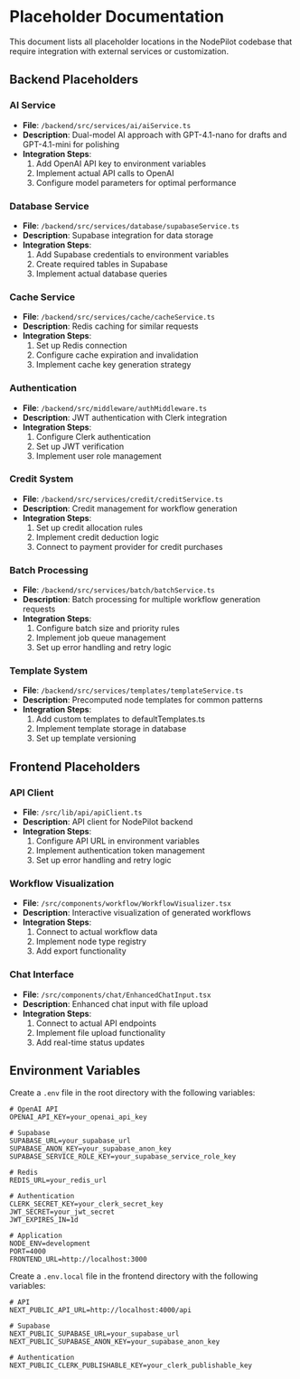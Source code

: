 # Placeholder Documentation

This document lists all placeholder locations in the NodePilot codebase that require integration with external services or customization.

## Backend Placeholders

### AI Service
- **File**: `/backend/src/services/ai/aiService.ts`
- **Description**: Dual-model AI approach with GPT-4.1-nano for drafts and GPT-4.1-mini for polishing
- **Integration Steps**:
  1. Add OpenAI API key to environment variables
  2. Implement actual API calls to OpenAI
  3. Configure model parameters for optimal performance

### Database Service
- **File**: `/backend/src/services/database/supabaseService.ts`
- **Description**: Supabase integration for data storage
- **Integration Steps**:
  1. Add Supabase credentials to environment variables
  2. Create required tables in Supabase
  3. Implement actual database queries

### Cache Service
- **File**: `/backend/src/services/cache/cacheService.ts`
- **Description**: Redis caching for similar requests
- **Integration Steps**:
  1. Set up Redis connection
  2. Configure cache expiration and invalidation
  3. Implement cache key generation strategy

### Authentication
- **File**: `/backend/src/middleware/authMiddleware.ts`
- **Description**: JWT authentication with Clerk integration
- **Integration Steps**:
  1. Configure Clerk authentication
  2. Set up JWT verification
  3. Implement user role management

### Credit System
- **File**: `/backend/src/services/credit/creditService.ts`
- **Description**: Credit management for workflow generation
- **Integration Steps**:
  1. Set up credit allocation rules
  2. Implement credit deduction logic
  3. Connect to payment provider for credit purchases

### Batch Processing
- **File**: `/backend/src/services/batch/batchService.ts`
- **Description**: Batch processing for multiple workflow generation requests
- **Integration Steps**:
  1. Configure batch size and priority rules
  2. Implement job queue management
  3. Set up error handling and retry logic

### Template System
- **File**: `/backend/src/services/templates/templateService.ts`
- **Description**: Precomputed node templates for common patterns
- **Integration Steps**:
  1. Add custom templates to defaultTemplates.ts
  2. Implement template storage in database
  3. Set up template versioning

## Frontend Placeholders

### API Client
- **File**: `/src/lib/api/apiClient.ts`
- **Description**: API client for NodePilot backend
- **Integration Steps**:
  1. Configure API URL in environment variables
  2. Implement authentication token management
  3. Set up error handling and retry logic

### Workflow Visualization
- **File**: `/src/components/workflow/WorkflowVisualizer.tsx`
- **Description**: Interactive visualization of generated workflows
- **Integration Steps**:
  1. Connect to actual workflow data
  2. Implement node type registry
  3. Add export functionality

### Chat Interface
- **File**: `/src/components/chat/EnhancedChatInput.tsx`
- **Description**: Enhanced chat input with file upload
- **Integration Steps**:
  1. Connect to actual API endpoints
  2. Implement file upload functionality
  3. Add real-time status updates

## Environment Variables

Create a `.env` file in the root directory with the following variables:

```
# OpenAI API
OPENAI_API_KEY=your_openai_api_key

# Supabase
SUPABASE_URL=your_supabase_url
SUPABASE_ANON_KEY=your_supabase_anon_key
SUPABASE_SERVICE_ROLE_KEY=your_supabase_service_role_key

# Redis
REDIS_URL=your_redis_url

# Authentication
CLERK_SECRET_KEY=your_clerk_secret_key
JWT_SECRET=your_jwt_secret
JWT_EXPIRES_IN=1d

# Application
NODE_ENV=development
PORT=4000
FRONTEND_URL=http://localhost:3000
```

Create a `.env.local` file in the frontend directory with the following variables:

```
# API
NEXT_PUBLIC_API_URL=http://localhost:4000/api

# Supabase
NEXT_PUBLIC_SUPABASE_URL=your_supabase_url
NEXT_PUBLIC_SUPABASE_ANON_KEY=your_supabase_anon_key

# Authentication
NEXT_PUBLIC_CLERK_PUBLISHABLE_KEY=your_clerk_publishable_key
```
